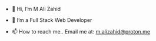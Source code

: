 - 👋 Hi, I’m M Ali Zahid
- 👀 I’m a Full Stack Web Developer

- 📫 How to reach me..
Email me at:
  m.alizahid@proton.me

